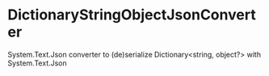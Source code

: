 # DictionaryStringObjectJsonConverter
System.Text.Json converter to (de)serialize Dictionary&lt;string, object?> with System.Text.Json
